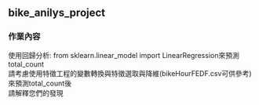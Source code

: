 ## bike_anilys_project
### 作業內容
 使用回歸分析: from sklearn.linear_model import LinearRegression來預測total_count <br>
 請考慮使用特徵工程的變數轉換與特徵選取與降維(bikeHourFEDF.csv可供參考)來預測total_count後 <br>
 請解釋您們的發現
